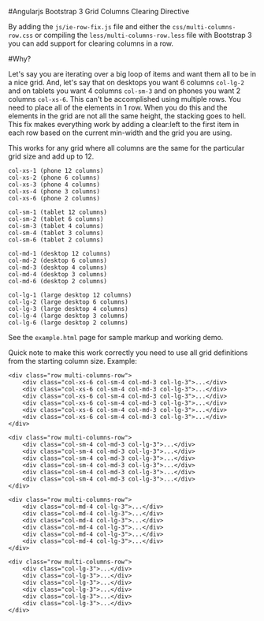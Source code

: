#Angularjs Bootstrap 3 Grid Columns Clearing Directive

By adding the `js/ie-row-fix.js` file and either the `css/multi-columns-row.css` or compiling the `less/multi-columns-row.less` file with Bootstrap 3 you can add
support for clearing columns in a row.

#Why?

Let's say you are iterating over a big loop of items and want them all to be in a nice grid. And, let's say that on desktops you want 6 columns `col-lg-2` and on tablets you want 4 columns `col-sm-3` and on phones you want 2 columns `col-xs-6`. This can't be accomplished using multiple rows. You need to place all of the elements in 1 row. When you do this and the elements in the grid are not all the same height, the stacking goes to hell. This fix makes everything work by adding a clear:left to the first item in each row based on the current min-width and the grid you are using.

This works for any grid where all columns are the same for the particular grid size and add up to 12. 

	col-xs-1 (phone 12 columns)
	col-xs-2 (phone 6 columns) 
	col-xs-3 (phone 4 columns)
	col-xs-4 (phone 3 columns)
	col-xs-6 (phone 2 columns)

	col-sm-1 (tablet 12 columns)
	col-sm-2 (tablet 6 columns)
	col-sm-3 (tablet 4 columns)
	col-sm-4 (tablet 3 columns)
	col-sm-6 (tablet 2 columns)

	col-md-1 (desktop 12 columns)
	col-md-2 (desktop 6 columns)
	col-md-3 (desktop 4 columns)
	col-md-4 (desktop 3 columns)
	col-md-6 (desktop 2 columns)

	col-lg-1 (large desktop 12 columns)
	col-lg-2 (large desktop 6 columns)
	col-lg-3 (large desktop 4 columns)
	col-lg-4 (large desktop 3 columns)
	col-lg-6 (large desktop 2 columns)

See the `example.html` page for sample markup and working demo.

Quick note to make this work correctly you need to use all grid definitions from the starting column size. Example:

	<div class="row multi-columns-row">
		<div class="col-xs-6 col-sm-4 col-md-3 col-lg-3">...</div>
		<div class="col-xs-6 col-sm-4 col-md-3 col-lg-3">...</div>
		<div class="col-xs-6 col-sm-4 col-md-3 col-lg-3">...</div>
		<div class="col-xs-6 col-sm-4 col-md-3 col-lg-3">...</div>
		<div class="col-xs-6 col-sm-4 col-md-3 col-lg-3">...</div>
		<div class="col-xs-6 col-sm-4 col-md-3 col-lg-3">...</div>
	</div>
	
	<div class="row multi-columns-row">
		<div class="col-sm-4 col-md-3 col-lg-3">...</div>
		<div class="col-sm-4 col-md-3 col-lg-3">...</div>
		<div class="col-sm-4 col-md-3 col-lg-3">...</div>
		<div class="col-sm-4 col-md-3 col-lg-3">...</div>
		<div class="col-sm-4 col-md-3 col-lg-3">...</div>
		<div class="col-sm-4 col-md-3 col-lg-3">...</div>
	</div>
	
	<div class="row multi-columns-row">
		<div class="col-md-4 col-lg-3">...</div>
		<div class="col-md-4 col-lg-3">...</div>
		<div class="col-md-4 col-lg-3">...</div>
		<div class="col-md-4 col-lg-3">...</div>
		<div class="col-md-4 col-lg-3">...</div>
		<div class="col-md-4 col-lg-3">...</div>
	</div>
	
	<div class="row multi-columns-row">
		<div class="col-lg-3">...</div>
		<div class="col-lg-3">...</div>
		<div class="col-lg-3">...</div>
		<div class="col-lg-3">...</div>
		<div class="col-lg-3">...</div>
		<div class="col-lg-3">...</div>
	</div>
